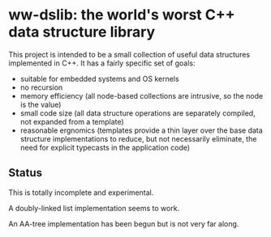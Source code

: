 # ww-dslib: the world's worst C++ data structure library

This project is intended to be a small collection of useful data
structures implemented in C++. It has a fairly specific set of
goals:

* suitable for embedded systems and OS kernels
* no recursion
* memory efficiency (all node-based collections are intrusive, so
  the node is the value)
* small code size (all data structure operations are separately
  compiled, not expanded from a template)
* reasonable ergnomics (templates provide a thin layer over
  the base data structure implementations to reduce, but not
  necessarily eliminate, the need for explicit typecasts in the
  application code)

## Status

This is totally incomplete and experimental.

A doubly-linked list implementation seems to work.

An AA-tree implementation has been begun but is not very far along.
